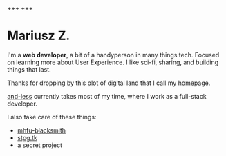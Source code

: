 +++
+++

# Mariusz Z.

I'm a **web developer**, a bit of a handyperson in many things tech. Focused on
learning more about User Experience. I like sci-fi, sharing, and building things
that last.

Thanks for dropping by this plot of digital land that I call my homepage.

[and-less](https://and-less.at/) currently takes most of my time, where I work
as a full-stack developer.

I also take care of these things:
* [mhfu-blacksmith](//mhfu-blacksmith.netlify.app)
* [stpg.tk](//stpg-tk.netlify.app)
* a secret project
